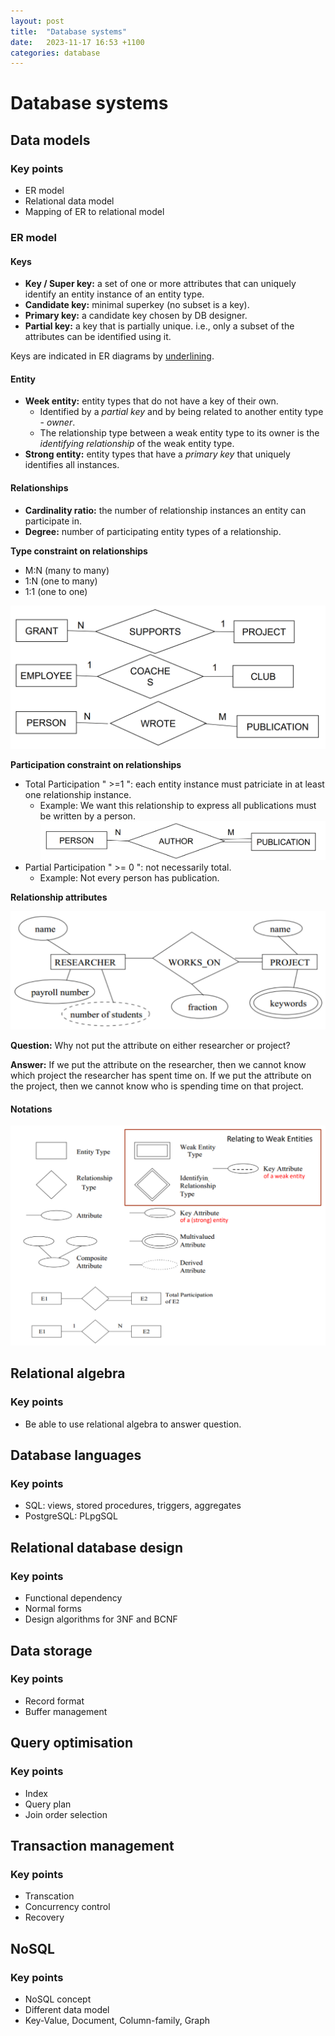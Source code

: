 ```yaml
---
layout: post
title:  "Database systems"
date:   2023-11-17 16:53 +1100
categories: database
---
```


# Database systems

## Data models

### Key points

- ER model
- Relational data model
- Mapping of ER to relational model

### ER model

#### Keys

- **Key / Super key:** a set of one or more attributes that can uniquely identify an entity instance of an entity type.
- **Candidate key:** minimal superkey (no subset is a key).
- **Primary key:** a candidate key chosen by DB designer.
- **Partial key:** a key that is partially unique. i.e., only a subset of the attributes can be identified using it.

Keys are indicated in ER diagrams by <u>underlining</u>.

#### Entity

- **Week entity:** entity types that do not have a key of their own.
    - Identified by a *partial key* and by being related to another entity type - *owner*.
    - The relationship type between a weak entity type to its owner is the *identifying relationship* of the weak entity type.
- **Strong entity:** entity types that have a *primary key* that uniquely identifies all instances.

#### Relationships

- **Cardinality ratio:** the number of relationship instances an entity can
participate in.
- **Degree:** number of participating entity types of a relationship.

**Type constraint on relationships**
- M:N (many to many)
- 1:N (one to many)
- 1:1 (one to one)

![](../assets/images/relationships.png)

**Participation constraint on relationships**
- Total Participation " >=1 ": each entity instance must patriciate in at least one relationship instance. 
    - Example: We want this relationship to express all publications must be written by a person. 
    ![](../assets/images/total_participation.png)
- Partial Participation " >= 0 ": not necessarily total.
    - Example: Not every person has publication.

**Relationship attributes**

![](../assets/images/relation_attr.png)

**Question:** Why not put the attribute on either researcher or project?

**Answer:** If we put the attribute on the researcher, then we cannot know
which project the researcher has spent time on. If we put the attribute on the
project, then we cannot know who is spending time on that project.

#### Notations

![](../assets/images/er_notations.png)

## Relational algebra

### Key points

- Be able to use relational algebra to answer question.

## Database languages

### Key points

- SQL: views, stored procedures, triggers, aggregates
- PostgreSQL: PLpgSQL

## Relational database design

### Key points

- Functional dependency
- Normal forms
- Design algorithms for 3NF and BCNF

## Data storage

### Key points

- Record format
- Buffer management

## Query optimisation

### Key points

- Index
- Query plan
- Join order selection

## Transaction management

### Key points

- Transcation
- Concurrency control
- Recovery

## NoSQL

### Key points

- NoSQL concept
- Different data model
- Key-Value, Document, Column-family, Graph
